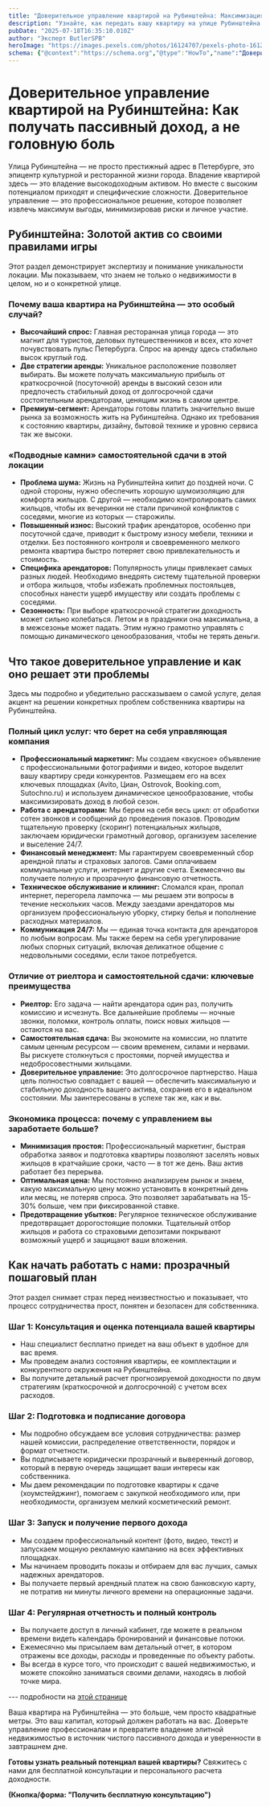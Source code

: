 ```yaml
---
title: "Доверительное управление квартирой на Рубинштейна: Максимизация дохода и спокойствие владельца"
description: "Узнайте, как передать вашу квартиру на улице Рубинштейна в доверительное управление, чтобы получать стабильный доход без лишних забот. Полное руководство по выбору управляющей компании, заключению договора и контролю за вашей недвижимостью."
pubDate: "2025-07-18T16:35:10.010Z"
author: "Эксперт ButlerSPB"
heroImage: "https://images.pexels.com/photos/16124707/pexels-photo-16124707.jpeg"
schema: {"@context":"https://schema.org","@type":"HowTo","name":"Доверительное управление квартирой на Рубинштейна: Максимизация дохода и спокойствие владельца","description":"Узнайте, как передать вашу квартиру на улице Рубинштейна в доверительное управление, чтобы получать стабильный доход без лишних забот. Полное руководство по выбору управляющей компании, заключению договора и контролю за вашей недвижимостью.","image":{"@type":"ImageObject","url":"https://images.pexels.com/photos/16124707/pexels-photo-16124707.jpeg"},"aggregateRating":{"@type":"AggregateRating","ratingValue":"4.7","reviewCount":586,"bestRating":"5","worstRating":"1"},"publisher":{"@type":"Organization","name":"Блог ButlerSPB","logo":{"@type":"ImageObject","url":"https://butlerspb-blog.netlify.app/favicon.ico"}},"mainEntityOfPage":{"@type":"WebPage","@id":"https://butlerspb-blog.netlify.app/blog/doveritelnoe-upravlenie-kvartiroy-na-rubinshteyna/"}}
---
```


# Доверительное управление квартирой на Рубинштейна: Как получать пассивный доход, а не головную боль

Улица Рубинштейна — не просто престижный адрес в Петербурге, это эпицентр культурной и ресторанной жизни города. Владение квартирой здесь — это владение высокодоходным активом. Но вместе с высоким потенциалом приходят и специфические сложности. Доверительное управление — это профессиональное решение, которое позволяет извлечь максимум выгоды, минимизировав риски и личное участие.

## Рубинштейна: Золотой актив со своими правилами игры

Этот раздел демонстрирует экспертизу и понимание уникальности локации. Мы показываем, что знаем не только о недвижимости в целом, но и о конкретной улице.

### Почему ваша квартира на Рубинштейна — это особый случай?
- **Высочайший спрос:** Главная ресторанная улица города — это магнит для туристов, деловых путешественников и всех, кто хочет почувствовать пульс Петербурга. Спрос на аренду здесь стабильно высок круглый год.
- **Две стратегии аренды:** Уникальное расположение позволяет выбирать. Вы можете получать максимальную прибыль от краткосрочной (посуточной) аренды в высокий сезон или предпочесть стабильный доход от долгосрочной сдачи состоятельным арендаторам, ценящим жизнь в самом центре.
- **Премиум-сегмент:** Арендаторы готовы платить значительно выше рынка за возможность жить на Рубинштейна. Однако их требования к состоянию квартиры, дизайну, бытовой технике и уровню сервиса так же высоки.

### «Подводные камни» самостоятельной сдачи в этой локации
- **Проблема шума:** Жизнь на Рубинштейна кипит до поздней ночи. С одной стороны, нужно обеспечить хорошую шумоизоляцию для комфорта жильцов. С другой — необходимо контролировать самих жильцов, чтобы их вечеринки не стали причиной конфликтов с соседями, многие из которых — старожилы.
- **Повышенный износ:** Высокий трафик арендаторов, особенно при посуточной сдаче, приводит к быстрому износу мебели, техники и отделки. Без постоянного контроля и своевременного мелкого ремонта квартира быстро потеряет свою привлекательность и стоимость.
- **Специфика арендаторов:** Популярность улицы привлекает самых разных людей. Необходимо внедрять систему тщательной проверки и отбора жильцов, чтобы избежать проблемных постояльцев, способных нанести ущерб имуществу или создать проблемы с соседями.
- **Сезонность:** При выборе краткосрочной стратегии доходность может сильно колебаться. Летом и в праздники она максимальна, а в межсезонье может падать. Этим нужно грамотно управлять с помощью динамического ценообразования, чтобы не терять деньги.

## Что такое доверительное управление и как оно решает эти проблемы

Здесь мы подробно и убедительно рассказываем о самой услуге, делая акцент на решении конкретных проблем собственника квартиры на Рубинштейна.

### Полный цикл услуг: что берет на себя управляющая компания
- **Профессиональный маркетинг:** Мы создаем «вкусное» объявление с профессиональными фотографиями и видео, которое выделит вашу квартиру среди конкурентов. Размещаем его на всех ключевых площадках (Avito, Циан, Ostrovok, Booking.com, Sutochno.ru) и используем динамическое ценообразование, чтобы максимизировать доход в любой сезон.
- **Работа с арендаторами:** Мы берем на себя весь цикл: от обработки сотен звонков и сообщений до проведения показов. Проводим тщательную проверку (скоринг) потенциальных жильцов, заключаем юридически грамотный договор, организуем заселение и выселение 24/7.
- **Финансовый менеджмент:** Мы гарантируем своевременный сбор арендной платы и страховых залогов. Сами оплачиваем коммунальные услуги, интернет и другие счета. Ежемесячно вы получаете полную и прозрачную финансовую отчетность.
- **Техническое обслуживание и клининг:** Сломался кран, пропал интернет, перегорела лампочка — мы решаем эти вопросы в течение нескольких часов. Между заездами арендаторов мы организуем профессиональную уборку, стирку белья и пополнение расходных материалов.
- **Коммуникация 24/7:** Мы — единая точка контакта для арендаторов по любым вопросам. Мы также берем на себя урегулирование любых спорных ситуаций, включая деликатное общение с недовольными соседями, если такое потребуется.

### Отличие от риелтора и самостоятельной сдачи: ключевые преимущества
- **Риелтор:** Его задача — найти арендатора один раз, получить комиссию и исчезнуть. Все дальнейшие проблемы — ночные звонки, поломки, контроль оплаты, поиск новых жильцов — остаются на вас.
- **Самостоятельная сдача:** Вы экономите на комиссии, но платите самым ценным ресурсом — своим временем, силами и нервами. Вы рискуете столкнуться с простоями, порчей имущества и недобросовестными жильцами.
- **Доверительное управление:** Это долгосрочное партнерство. Наша цель полностью совпадает с вашей — обеспечить максимальную и стабильную доходность вашего актива, сохранив его в идеальном состоянии. Мы заинтересованы в успехе так же, как и вы.

### Экономика процесса: почему с управлением вы заработаете больше?
- **Минимизация простоя:** Профессиональный маркетинг, быстрая обработка заявок и подготовка квартиры позволяют заселять новых жильцов в кратчайшие сроки, часто — в тот же день. Ваш актив работает без перерыва.
- **Оптимальная цена:** Мы постоянно анализируем рынок и знаем, какую максимальную цену можно установить в конкретный день или месяц, не потеряв спроса. Это позволяет зарабатывать на 15-30% больше, чем при фиксированной ставке.
- **Предотвращение убытков:** Регулярное техническое обслуживание предотвращает дорогостоящие поломки. Тщательный отбор жильцов и работа со страховыми депозитами покрывают возможный ущерб и защищают ваши вложения.

## Как начать работать с нами: прозрачный пошаговый план

Этот раздел снимает страх перед неизвестностью и показывает, что процесс сотрудничества прост, понятен и безопасен для собственника.

### Шаг 1: Консультация и оценка потенциала вашей квартиры
- Наш специалист бесплатно приедет на ваш объект в удобное для вас время.
- Мы проведем анализ состояния квартиры, ее комплектации и конкурентного окружения на Рубинштейна.
- Вы получите детальный расчет прогнозируемой доходности по двум стратегиям (краткосрочной и долгосрочной) с учетом всех расходов.

### Шаг 2: Подготовка и подписание договора
- Мы подробно обсуждаем все условия сотрудничества: размер нашей комиссии, распределение ответственности, порядок и формат отчетности.
- Вы подписываете юридически прозрачный и выверенный договор, который в первую очередь защищает ваши интересы как собственника.
- Мы даем рекомендации по подготовке квартиры к сдаче (хоумстейджинг), помогаем с закупкой необходимого или, при необходимости, организуем мелкий косметический ремонт.

### Шаг 3: Запуск и получение первого дохода
- Мы создаем профессиональный контент (фото, видео, текст) и запускаем мощную рекламную кампанию на всех эффективных площадках.
- Мы начинаем проводить показы и отбираем для вас лучших, самых надежных арендаторов.
- Вы получаете первый арендный платеж на свою банковскую карту, не потратив ни минуты личного времени на операционные задачи.

### Шаг 4: Регулярная отчетность и полный контроль
- Вы получаете доступ в личный кабинет, где можете в реальном времени видеть календарь бронирований и финансовые потоки.
- Ежемесячно мы присылаем вам детальный отчет, в котором отражены все доходы, расходы и проведенные по объекту работы.
- Вы всегда в курсе того, что происходит с вашей недвижимостью, и можете спокойно заниматься своими делами, находясь в любой точке мира.

--- подробности на <a href="https://butlerspb.ru/rent" target="_blank" rel="nofollow">этой странице</a>

Ваша квартира на Рубинштейна — это больше, чем просто квадратные метры. Это ваш капитал, который должен работать на вас. Доверьте управление профессионалам и превратите владение элитной недвижимостью в источник чистого пассивного дохода и уверенности в завтрашнем дне.

**Готовы узнать реальный потенциал вашей квартиры?**
Свяжитесь с нами для бесплатной консультации и персонального расчета доходности.

**(Кнопка/форма: "Получить бесплатную консультацию")**